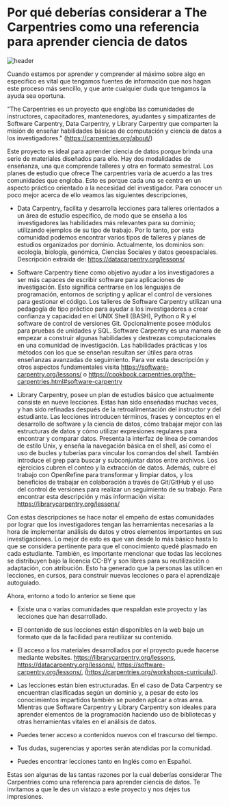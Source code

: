 # Por qué deberías considerar a The Carpentries como una referencia para aprender ciencia de datos

![header](header.png)

Cuando estamos por aprender y comprender al máximo sobre algo en especifico es vital que tengamos fuentes de información que nos hagan este proceso más sencillo, y que ante cualquier duda que tengamos la ayuda sea oportuna.

"The Carpentries es un proyecto que engloba las comunidades de instructores, capacitadores, mantenedores, ayudantes y simpatizantes de Software Carpentry, Data Carpentry, y Library Carpentry que comparten la misión de enseñar habilidades básicas de computación y ciencia de datos a los investigadores."
(https://carpentries.org/about/)

Este proyecto es ideal para aprender ciencia de datos porque brinda una serie de materiales diseñados para ello. Hay dos modalidades de enseñanza, una que comprende talleres y otra en formato semestral. Los planes de estudio que ofrece The carpentries varia de acuerdo a las tres comunidades que engloba. Esto es porque cada una se centra en un aspecto práctico orientado a la necesidad del investigador. Para conocer un poco mejor acerca de ello veamos las siguientes descripciones,

* Data Carpentry, facilita y desarrolla lecciones para talleres orientados a un área de estudio específico, de modo que se enseña a los investigadores las habilidades más relevantes para su dominio; utilizando ejemplos de su tipo de trabajo. Por lo tanto, por esta comunidad podemos encontrar varios tipos de talleres y planes de estudios organizados por dominio. Actualmente, los dominios son: ecología, biología, genómica, Ciencias Sociales y datos geoespaciales. Descripción extraída de: https://datacarpentry.org/lessons/

* Software Carpentry tiene como objetivo ayudar a los investigadores a ser más capaces de escribir software para aplicaciones de investigación. Esto significa centrarse en los lenguajes de programación, entornos de scripting y aplicar el control de versiones para gestionar el código.
Los talleres de Software Carpentry utilizan una pedagogía de tipo práctico para ayudar a los investigadores a crear confianza y capacidad en el UNIX Shell (BASH), Python o R y el software de control de versiones Git. Opcionalmente posee módulos para pruebas de unidades y SQL.
Software Carpentry es una manera de empezar a construir algunas habilidades y destrezas computacionales en una comunidad de investigación. Las habilidades prácticas y los métodos con los que se enseñan resultan ser útiles para otras enseñanzas avanzadas de seguimiento. Para ver esta descripción y otros aspectos fundamentales visita https://software-carpentry.org/lessons/ o https://cookbook.carpentries.org/the-carpentries.html#software-carpentry

* Library Carpentry, posee un plan de estudios básico que actualmente consiste en nueve lecciones. Estas han sido enseñadas muchas veces, y han sido refinadas después de la retroalimentación del instructor y del estudiante. Las lecciones introducen términos, frases y conceptos en el desarrollo de software y la ciencia de datos, cómo trabajar mejor con las estructuras de datos y cómo utilizar expresiones regulares para encontrar y comparar datos. Presenta la interfaz de línea de comandos de estilo Unix, y enseña la navegación básica en el shell, así como el uso de bucles y tuberías para vincular los comandos del shell. También introduce el grep para buscar y subconjuntar datos entre archivos. Los ejercicios cubren el conteo y la extracción de datos. Además, cubre el trabajo con OpenRefine para transformar y limpiar datos, y los beneficios de trabajar en colaboración a través de Git/GitHub y el uso del control de versiones para realizar un seguimiento de su trabajo. Para encontrar esta descripción y más información visita: https://librarycarpentry.org/lessons/

Con estas descripciones se hace notar el empeño de estas comunidades por lograr que los investigadores tengan las herramientas necesarias a la hora de implementar análisis de datos y otros elementos importantes en sus investigaciones. Lo mejor de esto es que van desde lo más básico hasta lo que se considera pertinente para que el conocimiento quedé plasmado en cada estudiante.
También, es importante mencionar que todas las lecciones se distribuyen bajo la licencia CC-BY y son libres para su reutilización o adaptación, con atribución. Esto ha generado que la personas las utilicen en lecciones, en cursos, para construir nuevas lecciones o para el aprendizaje autoguiado.

Ahora, entorno a todo lo anterior se tiene que 

- Existe una o varias comunidades que respaldan este proyecto y las lecciones que han desarrollado.

- El contenido de sus lecciones están disponibles en la web bajo un formato que da la facilidad para reutilizar su contenido.

- El acceso a los materiales desarrollados por el proyecto puede hacerse mediante websites. https://librarycarpentry.org/lessons, https://datacarpentry.org/lessons/, https://software-carpentry.org/lessons/, (https://carpentries.org/workshops-curricula/).

- Las lecciones están bien estructuradas. En el caso de Data Carpentry se encuentran clasificadas según un dominio y, a pesar de esto los conocimientos impartidos también se pueden aplicar a otras area. Mientras que Software Carpentry y Library Carpentry son ideales para aprender elementos de la programación haciendo uso de bibliotecas y otras herramientas vitales en el análisis de datos.

- Puedes tener acceso a contenidos nuevos con el trascurso del tiempo.
- Tus dudas, sugerencias y aportes serán atendidas por la comunidad.
- Puedes encontrar lecciones tanto en Inglés como en Español.

Estas son algunas de las tantas razones por la cual deberías considerar The Carpentries como una referencia para aprender ciencia de datos. Te invitamos a que le des un vistazo a este proyecto y nos dejes tus impresiones.
